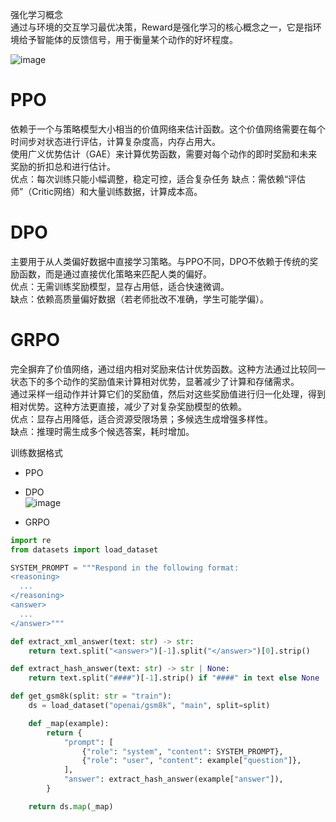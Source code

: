 强化学习概念  
通过与环境的交互学习最优决策，Reward是强化学习的核心概念之一，它是指环境给予智能体的反馈信号，用于衡量某个动作的好坏程度。


![image](https://github.com/user-attachments/assets/8cf90c55-5c05-499d-86ad-92921dbd08b7)

# PPO 
依赖于一个与策略模型大小相当的价值网络来估计函数。这个价值网络需要在每个时间步对状态进行评估，计算复杂度高，内存占用大。  
使用广义优势估计（GAE）来计算优势函数，需要对每个动作的即时奖励和未来奖励的折扣总和进行估计。  
优点：每次训练只能小幅调整，稳定可控，适合复杂任务
缺点：需依赖“评估师”（Critic网络）和大量训练数据，计算成本高。

# DPO
主要用于从人类偏好数据中直接学习策略。与PPO不同，DPO不依赖于传统的奖励函数，而是通过直接优化策略来匹配人类的偏好。  
优点：无需训练奖励模型，显存占用低，适合快速微调。  
缺点：依赖高质量偏好数据（若老师批改不准确，学生可能学偏）。

# GRPO
完全摒弃了价值网络，通过组内相对奖励来估计优势函数。这种方法通过比较同一状态下的多个动作的奖励值来计算相对优势，显著减少了计算和存储需求。  
通过采样一组动作并计算它们的奖励值，然后对这些奖励值进行归一化处理，得到相对优势。这种方法更直接，减少了对复杂奖励模型的依赖。  
优点：显存占用降低，适合资源受限场景；多候选生成增强多样性。  
缺点：推理时需生成多个候选答案，耗时增加。


训练数据格式  
- PPO  

  
- DPO  
![image](https://github.com/user-attachments/assets/2a5e097e-5da7-4967-b8a6-68eb7e1431b3)

  
- GRPO
  
```python
import re
from datasets import load_dataset

SYSTEM_PROMPT = """Respond in the following format:
<reasoning>
  ...
</reasoning>
<answer>
  ...
</answer>"""

def extract_xml_answer(text: str) -> str:
    return text.split("<answer>")[-1].split("</answer>")[0].strip()

def extract_hash_answer(text: str) -> str | None:
    return text.split("####")[-1].strip() if "####" in text else None

def get_gsm8k(split: str = "train"):
    ds = load_dataset("openai/gsm8k", "main", split=split)

    def _map(example):
        return {
            "prompt": [
                {"role": "system", "content": SYSTEM_PROMPT},
                {"role": "user", "content": example["question"]},
            ],
            "answer": extract_hash_answer(example["answer"]),
        }

    return ds.map(_map)
```
